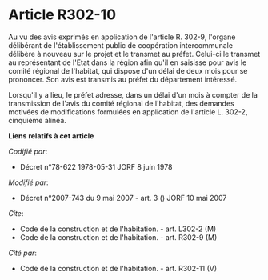 # Article R302-10

Au vu des avis exprimés en application de l'article R. 302-9, l'organe délibérant de l'établissement public de coopération
intercommunale délibère à nouveau sur le projet et le transmet au préfet. Celui-ci le transmet au représentant de l'Etat dans
la région afin qu'il en saisisse pour avis le comité régional de l'habitat, qui dispose d'un délai de deux mois pour se
prononcer. Son avis est transmis au préfet du département intéressé.

Lorsqu'il y a lieu, le préfet adresse, dans un délai d'un mois à compter de la transmission de l'avis du comité régional de
l'habitat, des demandes motivées de modifications formulées en application de l'article L. 302-2, cinquième alinéa.

**Liens relatifs à cet article**

_Codifié par_:

  - Décret n°78-622 1978-05-31 JORF 8 juin 1978

_Modifié par_:

  - Décret n°2007-743 du 9 mai 2007 - art. 3 () JORF 10 mai 2007

_Cite_:

  - Code de la construction et de l'habitation. - art. L302-2 (M)
  - Code de la construction et de l'habitation. - art. R302-9 (M)

_Cité par_:

  - Code de la construction et de l'habitation. - art. R302-11 (V)
